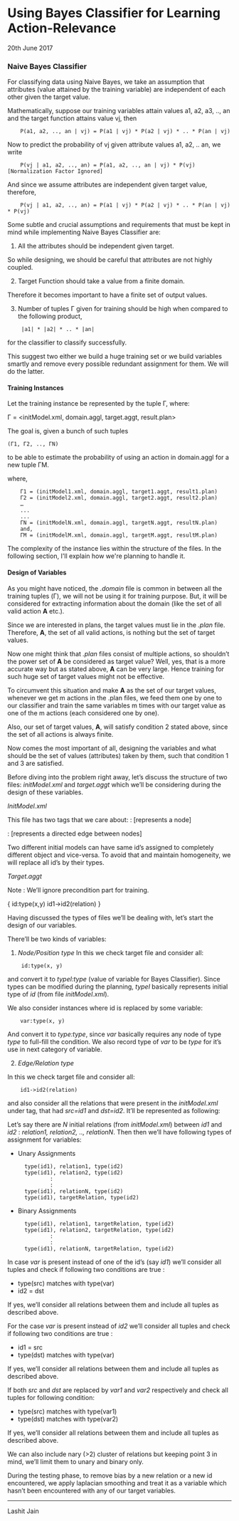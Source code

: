 # Using Bayes Classifier for Learning Action-Relevance 

20th June 2017

### Naive Bayes Classifier

For classifying data using Naive Bayes, we take an assumption that attributes (value attained by the training variable) are independent of each other given the target value. 

Mathematically, suppose our training variables attain values a1, a2, a3, .., an and the target function attains value vj, then
		
		P(a1, a2, .., an | vj) = P(a1 | vj) * P(a2 | vj) * .. * P(an | vj)
 
Now to predict the probability of vj given attribute values a1, a2, .. an, we write

        P(vj | a1, a2, .., an) = P(a1, a2, .., an | vj) * P(vj)[Normalization Factor Ignored]
 
And since we assume attributes are independent given target value, therefore,

        P(vj | a1, a2, .., an) = P(a1 | vj) * P(a2 | vj) * .. * P(an | vj) * P(vj)

Some subtle and crucial assumptions and requirements that must be kept in mind while implementing Naive Bayes Classifier are:
 
1. All the attributes should be independent given target. 

So while designing, we should be careful that attributes are not highly coupled.

2. Target Function should take a value from a finite domain.

Therefore it becomes important to have a finite set of output values.

3. Number of tuples Γ given for training should be high when compared to the following product,

		|a1| * |a2| * .. * |an|

for the classifier to classify successfully.

This suggest two either we build a huge training set or we build variables smartly and remove every possible redundant assignment for them. We will do the latter.

#### Training Instances

Let the training instance be represented by the tuple Γ, where:
 
Γ = <initModel.xml, domain.aggl, target.aggt, result.plan>
 
The goal is, given a bunch of such tuples 

	(Γ1, Γ2, .., ΓN)

to be able to estimate the probability of using an action in domain.aggl for a new tuple ΓM.
 
where,

        Γ1 = (initModel1.xml, domain.aggl, target1.aggt, result1.plan)
        Γ2 = (initModel2.xml, domain.aggl, target2.aggt, result2.plan)
        …
        ...
        ...
        ΓN = (initModelN.xml, domain.aggl, targetN.aggt, resultN.plan)
        and,
        ΓM = (initModelM.xml, domain.aggl, targetM.aggt, resultM.plan)

The complexity of the instance lies within the structure of the files. In the following section, I'll explain how we're planning to handle it.

#### Design of Variables
 
As you might have noticed, the *.domain* file is common in between all the training tuples (Γ), we will not be using it for training purpose. But, it will be considered for extracting information about the domain (like the set of all valid action **A** etc.).
 
Since we are interested in plans, the target values must lie in the *.plan* file. Therefore, **A**, the set of all valid actions, is nothing but the set of target values.
 
Now one might think that *.plan* files consist of multiple actions, so shouldn’t the power set of **A** be considered as target value? Well, yes, that is a more accurate way but as stated above, **A** can be very large. Hence training for such huge set of target values might not be effective. 
 
To circumvent this situation and make **A** as the set of our target values, whenever we get m actions in the .plan files, we feed them one by one to our classifier and train the same variables m times with our target value as one of the m actions (each considered one by one).
 
Also, our set of target values, **A**, will satisfy condition 2 stated above, since the set of all actions is always finite.
 
Now comes the most important of all, designing the variables and what should be the set of values (attributes) taken by them, such that condition 1 and 3 are satisfied. 
 
Before diving into the problem right away, let’s discuss the structure of two files: *initModel.xml* and *target.aggt* which we’ll be considering during the design of these variables.
 
 
*InitModel.xml*
 
This file has two tags that we care about:
<symbol id=”number” type=”name”>         : [represents a node]
<link src=”id1” dst=”id2” label=”name”>    : [represents a directed edge between nodes]
 
Two different initial models can have same id’s assigned to completely different object and vice-versa. To avoid that and maintain homogeneity, we will replace all id’s by their types.

*Target.aggt*
 
Note : We’ll ignore precondition part for training. 
 
{
	id:type(x,y)
	id1->id2(relation)
}
 
 
Having discussed the types of files we’ll be dealing with, let’s start the design of our variables.
 
There’ll be two kinds of variables:
 
1. *Node/Position type*
In this we check target file and consider all:

        id:type(x, y)

and convert it to *typeI:type* (value of variable for Bayes Classifier). Since types can be modified during the planning, *typeI* basically represents initial type of *id* (from file *initModel.xml*).
 
We also consider instances where id is replaced by some variable:

	    var:type(x, y)

And convert it to *type:type*, since *var* basically requires any node of type *type* to full-fill the condition. We also record type of *var* to be *type* for it’s use in next category of variable. 
 
 
2. *Edge/Relation type*
 
In this we check target file and consider all:

    	id1->id2(relation)

and also consider all the relations that were present in the *initModel.xml* under *<link>* tag, that had *src=id1* and *dst=id2*. It’ll be represented as following:
 
Let’s say there are *N* initial relations (from *initModel.xml*) between *id1* and *id2* : *relation1, relation2, .., relationN*. Then then we’ll have following types of assignment for variables:
 
 
* Unary Assignments
	
        type(id1), relation1, type(id2)
    	type(id1), relation2, type(id2)
    			:
    			:
    	type(id1), relationN, type(id2)
    	type(id1), targetRelation, type(id2)
     
* Binary Assignments
	
        type(id1), relation1, targetRelation, type(id2)
    	type(id1), relation2, targetRelation, type(id2)
    			:
    			:
    	type(id1), relationN, targetRelation, type(id2)
	
In case *var* is present instead of one of the id’s (say *id1*) we’ll consider all *<link>* tuples and check if following two conditions are true : 
* type(src) matches with type(var)
* id2 = dst
 
If yes, we’ll consider all relations between them and include all tuples as described above. 
 
For the case *var* is present instead of *id2*  we’ll consider all *<link>* tuples and check if following two conditions are true : 
* id1 = src
* type(dst) matches with type(var)
 
If yes, we’ll consider all relations between them and include all tuples as described above. 
 
If both *src* and *dst* are replaced by *var1* and *var2* respectively and check all *<link>* tuples for following condition:
* type(src) matches with type(var1)
* type(dst) matches with type(var2)
 
If yes, we’ll consider all relations between them and include all tuples as described above.
 
We can also include nary (>2) cluster of relations but keeping point 3 in mind, we’ll limit them to unary and binary only.
 
During the testing phase, to remove bias by a new relation or a new id encountered, we apply laplacian smoothing and treat it as a variable which hasn’t been encountered with any of our target variables.


* * *

Lashit Jain
